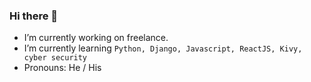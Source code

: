 ### Hi there 👋
-  I’m currently working on freelance.
-  I’m currently learning `Python, Django, Javascript, ReactJS, Kivy, cyber security`
-  Pronouns: He / His


